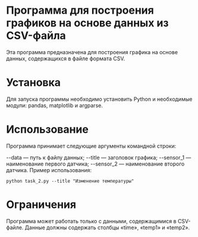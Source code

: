 # Программа для построения графиков на основе данных из CSV-файла
Эта программа предназначена для построения графика на основе данных, содержащихся в файле формата CSV.

# Установка
Для запуска программы необходимо установить Python и необходимые модули: pandas, matplotlib и argparse.

# Использование
Программа принимает следующие аргументы командной строки:

--data — путь к файлу данных;
--title — заголовок графика;
--sensor_1 — наименование первого датчика;
--sensor_2 — наименование второго датчика.
Пример использования:
```
python task_2.py --title "Изменение температуры"
```
# Ограничения
Программа может работать только с данными, содержащимися в CSV-файле. Данные должны содержать столбцы «time», «temp1» и «temp2».
